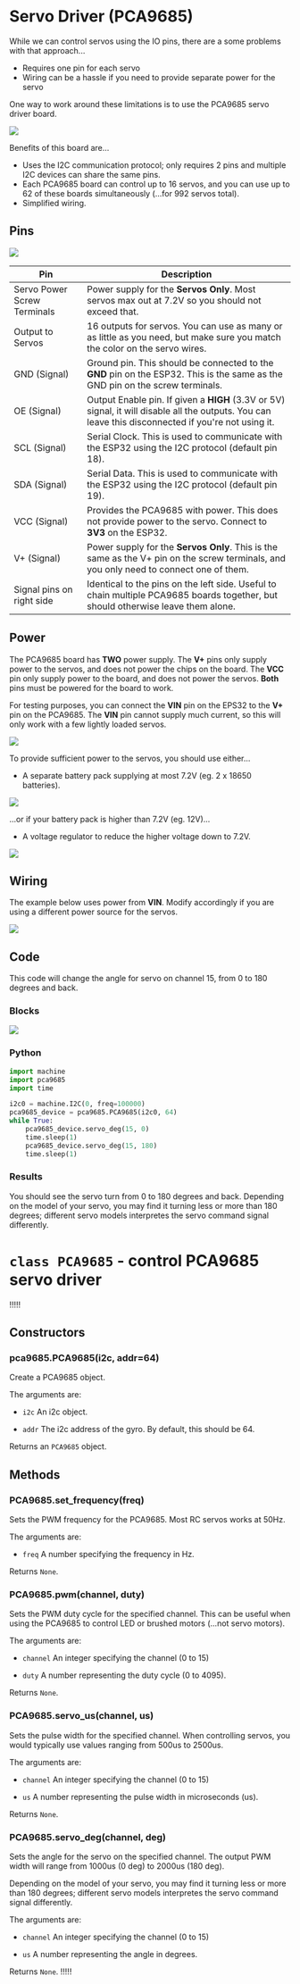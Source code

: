 # Servo Driver (PCA9685)

While we can control servos using the IO pins, there are a some problems with that approach...

* Requires one pin for each servo
* Wiring can be a hassle if you need to provide separate power for the servo

One way to work around these limitations is to use the PCA9685 servo driver board.

![](images/PCA9685.webp)

Benefits of this board are...

* Uses the I2C communication protocol; only requires 2 pins and multiple I2C devices can share the same pins.
* Each PCA9685 board can control up to 16 servos, and you can use up to 62 of these boards simultaneously (...for 992 servos total).
* Simplified wiring.

## Pins

![](images/PCA9685_pinout.webp)

| Pin | Description |
| --- | --- |
| Servo Power Screw Terminals | Power supply for the **Servos Only**. Most servos max out at 7.2V so you should not exceed that. |
| Output to Servos | 16 outputs for servos. You can use as many or as little as you need, but make sure you match the color on the servo wires. |
| GND (Signal) | Ground pin. This should be connected to the **GND** pin on the ESP32. This is the same as the GND pin on the screw terminals. |
| OE (Signal) | Output Enable pin. If given a **HIGH** (3.3V or 5V) signal, it will disable all the outputs. You can leave this disconnected if you're not using it. |
| SCL (Signal) | Serial Clock. This is used to communicate with the ESP32 using the I2C protocol (default pin 18). |
| SDA (Signal) | Serial Data. This is used to communicate with the ESP32 using the I2C protocol (default pin 19). |
| VCC (Signal) | Provides the PCA9685 with power. This does not provide power to the servo. Connect to **3V3** on the ESP32. |
| V+ (Signal) | Power supply for the **Servos Only**. This is the same as the V+ pin on the screw terminals, and you only need to connect one of them. |
| Signal pins on right side | Identical to the pins on the left side. Useful to chain multiple PCA9685 boards together, but should otherwise leave them alone. |

## Power

The PCA9685 board has **TWO** power supply.
The **V+** pins only supply power to the servos, and does not power the chips on the board.
The **VCC** pin only supply power to the board, and does not power the servos.
**Both** pins must be powered for the board to work.

For testing purposes, you can connect the **VIN** pin on the EPS32 to the **V+** pin on the PCA9685.
The **VIN** pin cannot supply much current, so this will only work with a few lightly loaded servos.

![](images/pca9685VinPower.webp)

To provide sufficient power to the servos, you should use either...

* A separate battery pack supplying at most 7.2V (eg. 2 x 18650 batteries).

![](images/pca9685BatteryPower.webp)

...or if your battery pack is higher than 7.2V (eg. 12V)...

* A voltage regulator to reduce the higher voltage down to 7.2V.

![](images/pca9685RegulatorPower.webp)

## Wiring

The example below uses power from **VIN**.
Modify accordingly if you are using a different power source for the servos.

![](images/pca9685Wiring.webp)

## Code

This code will change the angle for servo on channel 15, from 0 to 180 degrees and back.

### Blocks

![](images/pca9685Blocks.webp)

### Python

```python
import machine
import pca9685
import time

i2c0 = machine.I2C(0, freq=100000)
pca9685_device = pca9685.PCA9685(i2c0, 64)
while True:
    pca9685_device.servo_deg(15, 0)
    time.sleep(1)
    pca9685_device.servo_deg(15, 180)
    time.sleep(1)
```

### Results

You should see the servo turn from 0 to 180 degrees and back.
Depending on the model of your servo, you may find it turning less or more than 180 degrees; different servo models interpretes the servo command signal differently.


# `class PCA9685` - control PCA9685 servo driver

!!!!!
## Constructors

### pca9685.PCA9685(i2c, addr=64)

Create a PCA9685 object.

The arguments are:

* `i2c` An i2c object.

* `addr` The i2c address of the gyro. By default, this should be 64.

Returns an `PCA9685` object.

## Methods

### PCA9685.set_frequency(freq)

Sets the PWM frequency for the PCA9685.
Most RC servos works at 50Hz.

The arguments are:

* `freq` A number specifying the frequency in Hz.

Returns `None`.

### PCA9685.pwm(channel, duty)

Sets the PWM duty cycle for the specified channel.
This can be useful when using the PCA9685 to control LED or brushed motors (...not servo motors).

The arguments are:

* `channel` An integer specifying the channel (0 to 15)

* `duty` A number representing the duty cycle (0 to 4095).

Returns `None`.

### PCA9685.servo_us(channel, us)

Sets the pulse width for the specified channel.
When controlling servos, you would typically use values ranging from 500us to 2500us.

The arguments are:

* `channel` An integer specifying the channel (0 to 15)

* `us` A number representing the pulse width in microseconds (us).

Returns `None`.

### PCA9685.servo_deg(channel, deg)

Sets the angle for the servo on the specified channel.
The output PWM width will range from 1000us (0 deg) to 2000us (180 deg).

Depending on the model of your servo, you may find it turning less or more than 180 degrees; different servo models interpretes the servo command signal differently.

The arguments are:

* `channel` An integer specifying the channel (0 to 15)

* `us` A number representing the angle in degrees.

Returns `None`.
!!!!!
